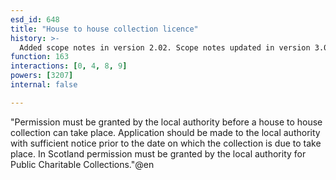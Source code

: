 ```yaml
---
esd_id: 648
title: "House to house collection licence"
history: >-
  Added scope notes in version 2.02. Scope notes updated in version 3.00 to include Scottish legislation. Term name changed from 'Licence - house to house collection' to 'Licences - house to house collection' in version 3.00. Name changed to 'House to house collection licence' in version 4.00.
function: 163
interactions: [0, 4, 8, 9]
powers: [3207]
internal: false

---
```


"Permission must be granted by the local authority before a house to house collection can take place. Application should be made to the local authority with sufficient notice prior to the date on which the collection is due to take place. 
In Scotland permission must be granted by the local authority for Public Charitable Collections."@en

